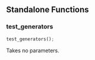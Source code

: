 ## Standalone Functions

### test_generators

```rust
test_generators();
```

Takes no parameters.

